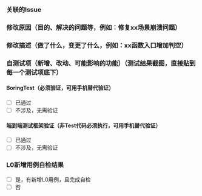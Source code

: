 ### 关联的Issue

### 修改原因（目的、解决的问题等，例如：修复xx场景崩溃问题）

### 修改描述（做了什么，变更了什么，例如：xx函数入口增加判空）

### 自测试项（新增、改动、可能影响的功能）（测试结果截图，直接贴到每一个测试项底下）
#### BoringTest（必须验证，可用手机替代验证）
- [ ] 已通过 
- [ ] 不涉及，无需验证
#### 端到端测试框架验证（非Test代码必须执行，可用手机替代验证）
- [ ] 已通过
- [ ] 不涉及，无需验证
### L0新增用例自检结果
- [ ] 是，有新增L0用例，且完成自检
- [ ] 否
